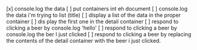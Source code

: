 [x] console.log the data
[ ] put containers int eh document
[ ] console.log the data i'm trying to list (title)
[ ] display a list of the data in the proper container
[ ] dis play the first one in the detail container
[ ] respond to clicking a beer by console.log 'hello'
[ ] respond to clicking a beer by console.log the ber I just clicked
[ ] respond to clicking a beer by replacing the contents of the detail container with the beer i just clicked.
